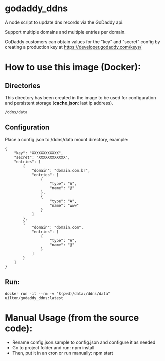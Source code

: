 # godaddy_ddns
A node script to update dns records via the GoDaddy api.

Support multiple domains and multiple entries per domain.

GoDaddy customers can obtain values for the "key" and "secret" config by creating a production key at https://developer.godaddy.com/keys/

# How to use this image (Docker):
## Directories
This directory has been created in the image to be used for configuration and persistent storage (**cache.json**: last ip address).  

    /ddns/data

## Configuration
Place a config.json to /ddns/data mount directory, example:

    {
        "key": "XXXXXXXXXXXX",
        "secret": "XXXXXXXXXXXX",
        "entries": [
            {
                "domain": "domain.com.br",
                "entries": [
                    {
                        "type": "A",
                        "name": "@"
                    },
                    {
                        "type": "A",
                        "name": "www"
                    }
                ]
            },
            {
                "domain": "domain.com",
                "entries": [
                    {
                        "type": "A",
                        "name": "@"
                    }
                ]
            }
        ]
    }

## Run:  
    docker run -it --rm -v "$(pwd)/data:/ddns/data" uilton/godaddy_ddns:latest

# Manual Usage (from the source code):
- Rename config.json.sample to config.json and configure it as needed
- Go to project folder and run: npm install
- Then, put it in an cron or run manually: npm start